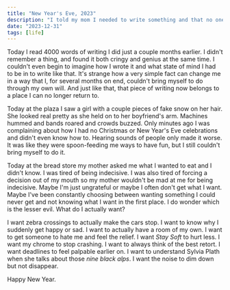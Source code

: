 ```yaml
---
title: "New Year's Eve, 2023"
description: "I told my mom I needed to write something and that no one forced me to."
date: "2023-12-31"
tags: [life]
---
```


Today I read 4000 words of writing I did just a couple months earlier. I didn't remember a thing, and found it both cringy and genius at the same time. I couldn't even begin to imagine how I wrote it and what state of mind I had to be in to write like that. It's strange how a very simple fact can change me in a way that I, for several months on end, couldn't bring myself to do through my own will. And just like that, that piece of writing now belongs to a place I can no longer return to.

Today at the plaza I saw a girl with a couple pieces of fake snow on her hair. She looked real pretty as she held on to her boyfriend's arm. Machines hummed and bands roared and crowds buzzed. Only minutes ago I was complaining about how I had no Christmas or New Year's Eve celebrations and didn't even know how to. Hearing sounds of people only made it worse. It was like they were spoon-feeding me ways to have fun, but I still couldn't bring myself to do it.

Today at the bread store my mother asked me what I wanted to eat and I didn't know. I was tired of being indecisive. I was also tired of forcing a decision out of my mouth so my mother wouldn't be mad at me for being indecisive. Maybe I'm just ungrateful or maybe I often don't get what I want. Maybe I've been constantly choosing between wanting something I could never get and not knowing what I want in the first place. I do wonder which is the lesser evil. What do I actually want?

I want zebra crossings to actually make the cars stop. I want to know why I suddenly get happy or sad. I want to actually have a room of my own. I want to get someone to hate me and feel the relief. I want *Stay Soft* to hurt less. I want my chrome to stop crashing. I want to always think of the best retort. I want deadlines to feel palpable earlier on. I want to understand Sylvia Plath when she talks about those *nine black alps*. I want the noise to dim down but not disappear. 

Happy New Year.
